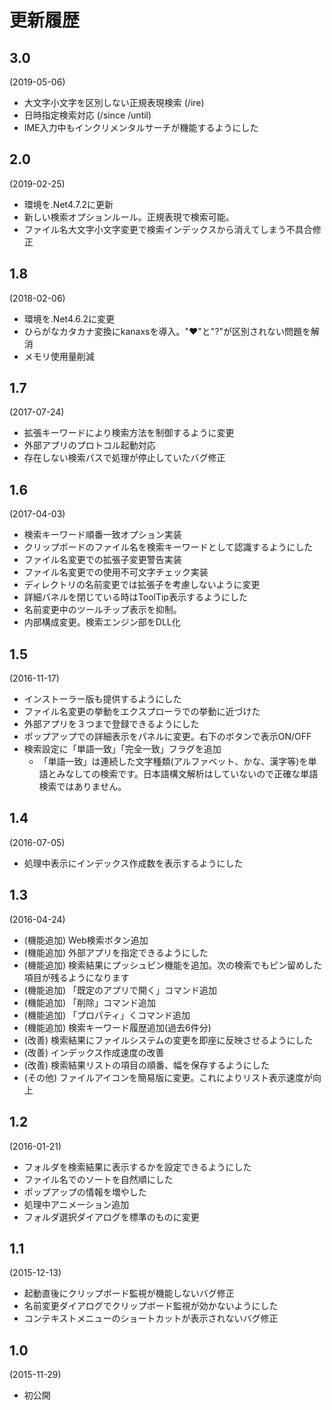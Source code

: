 # 更新履歴

## 3.0
(2019-05-06)

* 大文字小文字を区別しない正規表現検索 (/ire)
* 日時指定検索対応 (/since /until)
* IME入力中もインクリメンタルサーチが機能するようにした

## 2.0
(2019-02-25)

* 環境を.Net4.7.2に更新
* 新しい検索オプションルール。正規表現で検索可能。
* ファイル名大文字小文字変更で検索インデックスから消えてしまう不具合修正

## 1.8
(2018-02-06)

* 環境を.Net4.6.2に変更
* ひらがなカタカナ変換にkanaxsを導入。"♥"と"?"が区別されない問題を解消
* メモリ使用量削減

## 1.7
(2017-07-24)

* 拡張キーワードにより検索方法を制御するように変更
* 外部アプリのプロトコル起動対応
* 存在しない検索パスで処理が停止していたバグ修正

## 1.6
(2017-04-03)

* 検索キーワード順番一致オプション実装
* クリップボードのファイル名を検索キーワードとして認識するようにした
* ファイル名変更での拡張子変更警告実装
* ファイル名変更での使用不可文字チェック実装
* ディレクトリの名前変更では拡張子を考慮しないように変更
* 詳細パネルを閉じている時はToolTip表示するようにした
* 名前変更中のツールチップ表示を抑制。
* 内部構成変更。検索エンジン部をDLL化

## 1.5
(2016-11-17)

* インストーラー版も提供するようにした
* ファイル名変更の挙動をエクスプローラでの挙動に近づけた
* 外部アプリを３つまで登録できるようにした
* ポップアップでの詳細表示をパネルに変更。右下のボタンで表示ON/OFF
* 検索設定に「単語一致」「完全一致」フラグを追加
    * 「単語一致」は連続した文字種類(アルファベット、かな、漢字等)を単語とみなしての検索です。日本語構文解析はしていないので正確な単語検索ではありません。

## 1.4
(2016-07-05)

* 処理中表示にインデックス作成数を表示するようにした

## 1.3
(2016-04-24)

* (機能追加) Web検索ボタン追加
* (機能追加) 外部アプリを指定できるようにした
* (機能追加) 検索結果にプッシュピン機能を追加。次の検索でもピン留めした項目が残るようになります
* (機能追加) 「既定のアプリで開く」コマンド追加
* (機能追加) 「削除」コマンド追加
* (機能追加) 「プロパティ」くコマンド追加
* (機能追加) 検索キーワード履歴追加(過去6件分)
* (改善) 検索結果にファイルシステムの変更を即座に反映させるようにした
* (改善) インデックス作成速度の改善
* (改善) 検索結果リストの項目の順番、幅を保存するようにした
* (その他) ファイルアイコンを簡易版に変更。これによりリスト表示速度が向上


## 1.2 
(2016-01-21)

* フォルダを検索結果に表示するかを設定できるようにした
* ファイル名でのソートを自然順にした
* ポップアップの情報を増やした
* 処理中アニメーション追加
* フォルダ選択ダイアログを標準のものに変更

## 1.1
(2015-12-13)

* 起動直後にクリップボード監視が機能しないバグ修正
* 名前変更ダイアログでクリップボード監視が効かないようにした
* コンテキストメニューのショートカットが表示されないバグ修正

## 1.0
(2015-11-29)

* 初公開